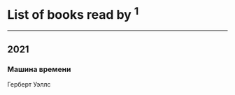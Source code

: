 # List of books read by [](https://plus.google.com/u/0/104714960785244441663/)<sup>1</sup>
---

## 2021

### Машина времени
Герберт Уэллс



